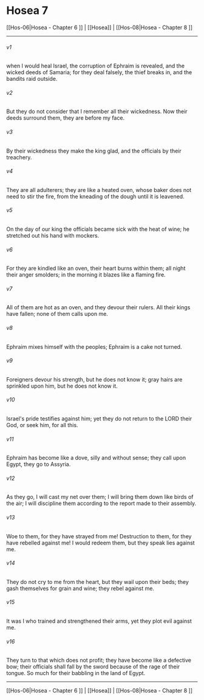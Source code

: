 # Hosea 7

[[Hos-06|Hosea - Chapter 6 ]] | [[Hosea]] | [[Hos-08|Hosea - Chapter 8 ]]
***

###### v1
when I would heal Israel, the corruption of Ephraim is revealed, and the wicked deeds of Samaria; for they deal falsely, the thief breaks in, and the bandits raid outside.
###### v2
But they do not consider that I remember all their wickedness. Now their deeds surround them, they are before my face.
###### v3
By their wickedness they make the king glad, and the officials by their treachery.
###### v4
They are all adulterers; they are like a heated oven, whose baker does not need to stir the fire, from the kneading of the dough until it is leavened.
###### v5
On the day of our king the officials became sick with the heat of wine; he stretched out his hand with mockers.
###### v6
For they are kindled like an oven, their heart burns within them; all night their anger smolders; in the morning it blazes like a flaming fire.
###### v7
All of them are hot as an oven, and they devour their rulers. All their kings have fallen; none of them calls upon me.
###### v8
Ephraim mixes himself with the peoples; Ephraim is a cake not turned.
###### v9
Foreigners devour his strength, but he does not know it; gray hairs are sprinkled upon him, but he does not know it.
###### v10
Israel's pride testifies against him; yet they do not return to the LORD their God, or seek him, for all this.
###### v11
Ephraim has become like a dove, silly and without sense; they call upon Egypt, they go to Assyria.
###### v12
As they go, I will cast my net over them; I will bring them down like birds of the air; I will discipline them according to the report made to their assembly.
###### v13
Woe to them, for they have strayed from me! Destruction to them, for they have rebelled against me! I would redeem them, but they speak lies against me.
###### v14
They do not cry to me from the heart, but they wail upon their beds; they gash themselves for grain and wine; they rebel against me.
###### v15
It was I who trained and strengthened their arms, yet they plot evil against me.
###### v16
They turn to that which does not profit; they have become like a defective bow; their officials shall fall by the sword because of the rage of their tongue. So much for their babbling in the land of Egypt.

***

[[Hos-06|Hosea - Chapter 6 ]] | [[Hosea]] | [[Hos-08|Hosea - Chapter 8 ]]
